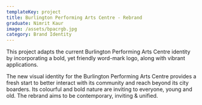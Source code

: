 ```yaml
---
templateKey: project
title: Burlington Performing Arts Centre - Rebrand
graduate: Nimrit Kaur
image: /assets/bpacrgb.jpg
category: Brand Identity
---
```

This project adapts the current Burlington Performing Arts Centre identity by incorporating a bold, yet friendly word-mark logo, along with vibrant applications.

The new visual identity for the Burlington Performing Arts Centre provides a fresh start to better interact with its community and reach beyond its city boarders. Its colourful and bold nature are inviting to everyone, young and old. The rebrand aims to be contemporary, inviting & unified.
